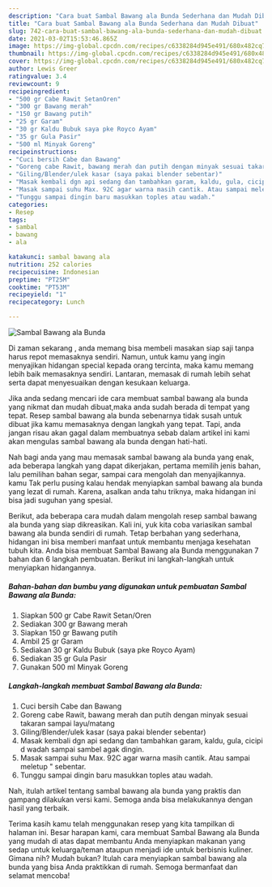 ```yaml
---
description: "Cara buat Sambal Bawang ala Bunda Sederhana dan Mudah Dibuat"
title: "Cara buat Sambal Bawang ala Bunda Sederhana dan Mudah Dibuat"
slug: 742-cara-buat-sambal-bawang-ala-bunda-sederhana-dan-mudah-dibuat
date: 2021-03-02T15:53:46.865Z
image: https://img-global.cpcdn.com/recipes/c6338284d945e491/680x482cq70/sambal-bawang-ala-bunda-foto-resep-utama.jpg
thumbnail: https://img-global.cpcdn.com/recipes/c6338284d945e491/680x482cq70/sambal-bawang-ala-bunda-foto-resep-utama.jpg
cover: https://img-global.cpcdn.com/recipes/c6338284d945e491/680x482cq70/sambal-bawang-ala-bunda-foto-resep-utama.jpg
author: Lewis Greer
ratingvalue: 3.4
reviewcount: 9
recipeingredient:
- "500 gr Cabe Rawit SetanOren"
- "300 gr Bawang merah"
- "150 gr Bawang putih"
- "25 gr Garam"
- "30 gr Kaldu Bubuk saya pke Royco Ayam"
- "35 gr Gula Pasir"
- "500 ml Minyak Goreng"
recipeinstructions:
- "Cuci bersih Cabe dan Bawang"
- "Goreng cabe Rawit, bawang merah dan putih dengan minyak sesuai takaran sampai layu/matang"
- "Giling/Blender/ulek kasar (saya pakai blender sebentar)"
- "Masak kembali dgn api sedang dan tambahkan garam, kaldu, gula, cicipi d wadah sampai sambel agak dingin."
- "Masak sampai suhu Max. 92C agar warna masih cantik. Atau sampai meletup &#34; sebentar."
- "Tunggu sampai dingin baru masukkan toples atau wadah."
categories:
- Resep
tags:
- sambal
- bawang
- ala

katakunci: sambal bawang ala 
nutrition: 252 calories
recipecuisine: Indonesian
preptime: "PT25M"
cooktime: "PT53M"
recipeyield: "1"
recipecategory: Lunch

---
```



![Sambal Bawang ala Bunda](https://img-global.cpcdn.com/recipes/c6338284d945e491/680x482cq70/sambal-bawang-ala-bunda-foto-resep-utama.jpg)

Di zaman  sekarang , anda memang bisa membeli masakan siap saji tanpa harus repot memasaknya sendiri. Namun, untuk kamu yang ingin menyajikan hidangan special kepada orang tercinta, maka kamu memang lebih baik memasaknya sendiri. Lantaran, memasak di rumah lebih sehat serta dapat menyesuaikan dengan kesukaan keluarga.

Jika anda sedang mencari ide cara membuat sambal bawang ala bunda yang nikmat dan mudah dibuat,maka anda sudah berada di tempat yang tepat. Resep sambal bawang ala bunda  sebenarnya tidak susah untuk dibuat jika kamu memasaknya dengan langkah yang tepat. Tapi, anda jangan risau akan gagal dalam membuatnya 
sebab dalam artikel ini kami akan mengulas sambal bawang ala bunda dengan hati-hati.  



Nah bagi anda yang mau memasak sambal bawang ala bunda yang enak, ada beberapa langkah yang dapat dikerjakan, pertama memilih jenis bahan, lalu pemilihan bahan segar, sampai cara mengolah dan menyajikannya. kamu Tak perlu pusing kalau hendak menyiapkan sambal bawang ala bunda yang lezat di rumah. Karena, asalkan anda  tahu triknya, maka hidangan ini bisa jadi suguhan yang spesial.

Berikut, ada beberapa cara mudah dalam mengolah resep sambal bawang ala bunda yang siap dikreasikan. Kali ini, yuk kita coba variasikan sambal bawang ala bunda sendiri di rumah. Tetap berbahan yang sederhana, hidangan ini bisa memberi manfaat untuk membantu menjaga kesehatan tubuh kita. Anda bisa membuat Sambal Bawang ala Bunda menggunakan 7 bahan dan 6 langkah pembuatan. Berikut ini langkah-langkah untuk menyiapkan hidangannya.

<!--inarticleads1-->

##### Bahan-bahan dan bumbu yang digunakan untuk pembuatan Sambal Bawang ala Bunda:

1. Siapkan 500 gr Cabe Rawit Setan/Oren
1. Sediakan 300 gr Bawang merah
1. Siapkan 150 gr Bawang putih
1. Ambil 25 gr Garam
1. Sediakan 30 gr Kaldu Bubuk (saya pke Royco Ayam)
1. Sediakan 35 gr Gula Pasir
1. Gunakan 500 ml Minyak Goreng




<!--inarticleads2-->

##### Langkah-langkah membuat Sambal Bawang ala Bunda:

1. Cuci bersih Cabe dan Bawang
1. Goreng cabe Rawit, bawang merah dan putih dengan minyak sesuai takaran sampai layu/matang
1. Giling/Blender/ulek kasar (saya pakai blender sebentar)
1. Masak kembali dgn api sedang dan tambahkan garam, kaldu, gula, cicipi d wadah sampai sambel agak dingin.
1. Masak sampai suhu Max. 92C agar warna masih cantik. Atau sampai meletup &#34; sebentar.
1. Tunggu sampai dingin baru masukkan toples atau wadah.




Nah, itulah artikel tentang  sambal bawang ala bunda  yang praktis dan gampang dilakukan versi kami. Semoga anda bisa melakukannya dengan hasil yang terbaik. 

Terima kasih kamu telah menggunakan resep yang kita tampilkan di halaman ini. Besar harapan kami, cara membuat  Sambal Bawang ala Bunda yang mudah di atas dapat membantu Anda menyiapkan makanan yang sedap untuk keluarga/teman ataupun menjadi ide untuk berbisnis kuliner. Gimana nih? Mudah bukan? Itulah cara menyiapkan sambal bawang ala bunda yang bisa Anda praktikkan di rumah. Semoga bermanfaat dan selamat mencoba!


